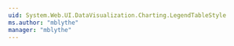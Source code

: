 ```yaml
---
uid: System.Web.UI.DataVisualization.Charting.LegendTableStyle
ms.author: "mblythe"
manager: "mblythe"
---
```


